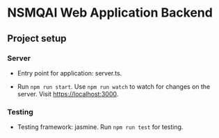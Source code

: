 # NSMQAI Web Application Backend

## Project setup

### Server

- Entry point for application: server.ts.

- Run `npm run start`. Use `npm run watch` to watch for changes on the server.  Visit <https://localhost:3000>.

### Testing

- Testing framework: jasmine. Run `npm run test` for testing.
